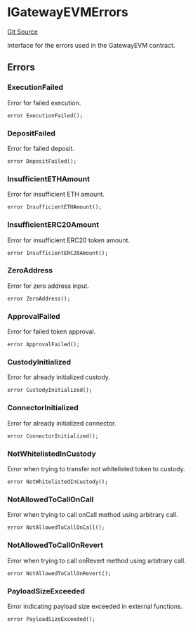 # IGatewayEVMErrors
[Git Source](https://github.com/zeta-chain/protocol-contracts/blob/45df03a49b31cc5722a5bb6453b743fc8ac35d1f/contracts/evm/interfaces/IGatewayEVM.sol)

Interface for the errors used in the GatewayEVM contract.


## Errors
### ExecutionFailed
Error for failed execution.


```solidity
error ExecutionFailed();
```

### DepositFailed
Error for failed deposit.


```solidity
error DepositFailed();
```

### InsufficientETHAmount
Error for insufficient ETH amount.


```solidity
error InsufficientETHAmount();
```

### InsufficientERC20Amount
Error for insufficient ERC20 token amount.


```solidity
error InsufficientERC20Amount();
```

### ZeroAddress
Error for zero address input.


```solidity
error ZeroAddress();
```

### ApprovalFailed
Error for failed token approval.


```solidity
error ApprovalFailed();
```

### CustodyInitialized
Error for already initialized custody.


```solidity
error CustodyInitialized();
```

### ConnectorInitialized
Error for already initialized connector.


```solidity
error ConnectorInitialized();
```

### NotWhitelistedInCustody
Error when trying to transfer not whitelisted token to custody.


```solidity
error NotWhitelistedInCustody();
```

### NotAllowedToCallOnCall
Error when trying to call onCall method using arbitrary call.


```solidity
error NotAllowedToCallOnCall();
```

### NotAllowedToCallOnRevert
Error when trying to call onRevert method using arbitrary call.


```solidity
error NotAllowedToCallOnRevert();
```

### PayloadSizeExceeded
Error indicating payload size exceeded in external functions.


```solidity
error PayloadSizeExceeded();
```

